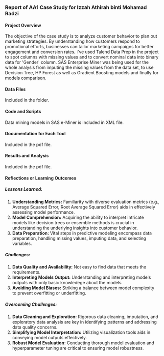 ### Report of AA1 Case Study for Izzah Athirah binti Mohamad Radzi

#### Project Overview 
The objective of the case study is to analyze customer behavior to plan out marketing strategies. By understanding how customers respond to promotional efforts, businesses can tailor marketing campaigns for better engagement and conversion rates. 
I've used Talend Data Prep in the project to spot columns with missing values and to convert nominal data into binary data for 'Gender' column. SAS Enterprise Miner was being used for the whole analysis from imputing the missing values from the data set, to use Decision Tree, HP Forest as well as Gradient Boosting models and finally for models comparison.

#### Data Files
Included in the folder.

#### Code and Scripts
Data mining models in SAS e-Miner is included in XML file.

#### Documentation for Each Tool
Included in the pdf file.

#### Results and Analysis
Included in the pdf file.

#### Reflections or Learning Outcomes 

##### Lessons Learned:

1. **Understanding Metrics:** Familiarity with diverse evaluation metrics (e.g., Average Squared Error, Root Average Squared Error) aids in effectively assessing model performance.
2. **Model Comprehension:** Acquiring the ability to interpret intricate models like decision trees or ensemble methods is crucial in understanding the underlying insights into customer behavior.
3. **Data Preparation:** Vital steps in predictive modeling encompass data preparation, handling missing values, imputing data, and selecting variables.

##### Challenges:

1. **Data Quality and Availability:** Not easy to find data that meets the requirements.
2. **Interpreting Models Output:** Understanding and interpreting models outputs with only basic knowledege about the models
3. **Avoiding Model Biases:** Striking a balance between model complexity to prevent overfitting or underfitting.

##### Overcoming Challenges:

1. **Data Cleaning and Exploration:** Rigorous data cleaning, imputation, and exploratory data analysis are key in identifying patterns and addressing data quality concerns.
2. **Simplifying Model Interpretation:** Utilizing visualization tools aids in conveying model outputs effectively.
3. **Robust Model Evaluation:** Conducting thorough model evaluation and hyperparameter tuning are critical to ensuring model robustness.
